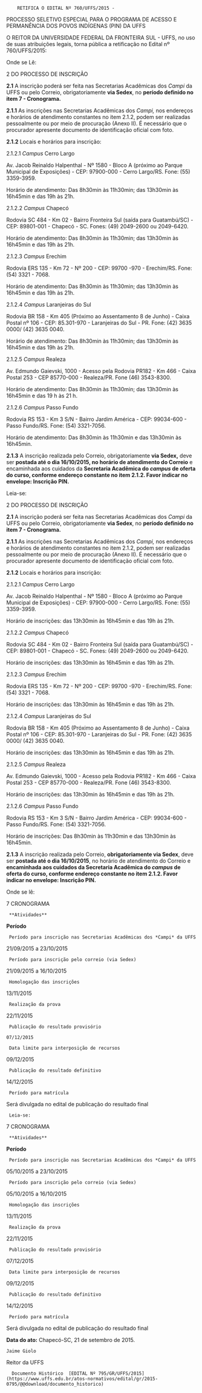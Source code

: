         RETIFICA O EDITAL Nº 760/UFFS/2015 -  

PROCESSO SELETIVO ESPECIAL PARA O PROGRAMA DE ACESSO E PERMANÊNCIA DOS POVOS INDÍGENAS (PIN) DA UFFS

 O REITOR DA UNIVERSIDADE FEDERAL DA FRONTEIRA SUL - UFFS, no uso de suas atribuições legais, torna pública a retificação no Edital nº 760/UFFS/2015:

 Onde se Lê:

 2 DO PROCESSO DE INSCRIÇÃO

 **2.1** A inscrição poderá ser feita nas Secretarias Acadêmicas dos *Campi* da UFFS ou pelo Correio, obrigatoriamente **via Sedex**, no **período definido no item 7 - Cronograma.**

 **2.1.1** As inscrições nas Secretarias Acadêmicas dos *Campi,* nos endereços e horários de atendimento constantes no item 2.1.2, podem ser realizadas pessoalmente ou por meio de procuração (Anexo II). É necessário que o procurador apresente documento de identificação oficial com foto.

 **2.1.2** Locais e horários para inscrição:

 2.1.2.1 *Campus* Cerro Largo

 Av. Jacob Reinaldo Halpenthal - Nº 1580 - Bloco A (próximo ao Parque Municipal de Exposições) - CEP: 97900-000 - Cerro Largo/RS. Fone: (55) 3359-3959.

 Horário de atendimento: Das 8h30min às 11h30min; das 13h30min às 16h45min e das 19h às 21h.

 2.1.2.2 *Campus* Chapecó

 Rodovia SC 484 - Km 02 - Bairro Fronteira Sul (saída para Guatambú/SC) - CEP: 89801-001 - Chapecó - SC. Fones: (49) 2049-2600 ou 2049-6420.

 Horário de atendimento: Das 8h30min às 11h30min; das 13h30min às 16h45min e das 19h às 21h.

 2.1.2.3 *Campus* Erechim

 Rodovia ERS 135 - Km 72 - Nº 200 - CEP: 99700 -970 - Erechim/RS. Fone: (54) 3321 - 7068.

 Horário de atendimento: Das 8h30min às 11h30min; das 13h30min às 16h45min e das 19h às 21h.

 2.1.2.4 *Campus* Laranjeiras do Sul

 Rodovia BR 158 - Km 405 (Próximo ao Assentamento 8 de Junho) - Caixa Postal nº 106 - CEP: 85.301-970 - Laranjeiras do Sul - PR. Fone: (42) 3635 0000/ (42) 3635 0040.

 Horário de atendimento: Das 8h30min às 11h30min; das 13h30min às 16h45min e das 19h às 21h.

 2.1.2.5 *Campus* Realeza

 Av. Edmundo Gaievski, 1000 - Acesso pela Rodovia PR182 - Km 466 - Caixa Postal 253 - CEP 85770-000 - Realeza/PR. Fone (46) 3543-8300.

 Horário de atendimento: Das 8h30min às 11h30min; das 13h30min às 16h45min e das 19 h às 21 h.

 2.1.2.6 *Campus* Passo Fundo

 Rodovia RS 153 - Km 3 S/N - Bairro Jardim América - CEP: 99034-600 - Passo Fundo/RS. Fone: (54) 3321-7056.

 Horário de atendimento: Das 8h30min às 11h30min e das 13h30min às 16h45min.

 **2.1.3** A inscrição realizada pelo Correio, obrigatoriamente **via Sedex,** deve ser **postada até o dia 16/10/2015, no horário de atendimento do Correio** e encaminhada aos cuidados da **Secretaria Acadêmica do *campus* de oferta do curso, conforme endereço constante no item 2.1.2. Favor indicar no envelope: Inscrição PIN.**

 Leia-se:

 2 DO PROCESSO DE INSCRIÇÃO

 **2.1** A inscrição poderá ser feita nas Secretarias Acadêmicas dos *Campi* da UFFS ou pelo Correio, obrigatoriamente **via Sedex**, no **período definido no item 7 - Cronograma.**

 **2.1.1** As inscrições nas Secretarias Acadêmicas dos *Campi,* nos endereços e horários de atendimento constantes no item 2.1.2, podem ser realizadas pessoalmente ou por meio de procuração (Anexo II). É necessário que o procurador apresente documento de identificação oficial com foto.

 **2.1.2** Locais e horários para inscrição:

 2.1.2.1 *Campus* Cerro Largo

 Av. Jacob Reinaldo Halpenthal - Nº 1580 - Bloco A (próximo ao Parque Municipal de Exposições) - CEP: 97900-000 - Cerro Largo/RS. Fone: (55) 3359-3959.

 Horário de inscrições: das 13h30min às 16h45min e das 19h às 21h.

 2.1.2.2 *Campus* Chapecó

 Rodovia SC 484 - Km 02 - Bairro Fronteira Sul (saída para Guatambú/SC) - CEP: 89801-001 - Chapecó - SC. Fones: (49) 2049-2600 ou 2049-6420.

 Horário de inscrições: das 13h30min às 16h45min e das 19h às 21h.

 2.1.2.3 *Campus* Erechim

 Rodovia ERS 135 - Km 72 - Nº 200 - CEP: 99700 -970 - Erechim/RS. Fone: (54) 3321 - 7068.

 Horário de inscrições: das 13h30min às 16h45min e das 19h às 21h.

 2.1.2.4 *Campus* Laranjeiras do Sul

 Rodovia BR 158 - Km 405 (Próximo ao Assentamento 8 de Junho) - Caixa Postal nº 106 - CEP: 85.301-970 - Laranjeiras do Sul - PR. Fone: (42) 3635 0000/ (42) 3635 0040.

 Horário de inscrições: das 13h30min às 16h45min e das 19h às 21h.

 2.1.2.5 *Campus* Realeza

 Av. Edmundo Gaievski, 1000 - Acesso pela Rodovia PR182 - Km 466 - Caixa Postal 253 - CEP 85770-000 - Realeza/PR. Fone (46) 3543-8300.

 Horário de inscrições: das 13h30min às 16h45min e das 19h às 21h.

 2.1.2.6 *Campus* Passo Fundo

 Rodovia RS 153 - Km 3 S/N - Bairro Jardim América - CEP: 99034-600 - Passo Fundo/RS. Fone: (54) 3321-7056.

 Horário de inscrições: Das 8h30min às 11h30min e das 13h30min às 16h45min.

 **2.1.3** A inscrição realizada pelo Correio, **obrigatoriamente via Sedex**, deve ser **postada até o dia 16/10/2015**, no horário de atendimento do Correio e **encaminhada aos cuidados da Secretaria Acadêmica do *campus* de oferta do curso, conforme endereço constante no item 2.1.2. Favor indicar no envelope: Inscrição PIN.**

 Onde se lê:

 7 CRONOGRAMA

     **Atividades**

   **Período**

     Período para inscrição nas Secretarias Acadêmicas dos *Campi* da UFFS

   21/09/2015 a 23/10/2015

     Período para inscrição pelo correio (via Sedex)

   21/09/2015 a 16/10/2015

     Homologação das inscrições

   13/11/2015

     Realização da prova

   22/11/2015

     Publicação do resultado provisório

    07/12/2015

     Data limite para interposição de recursos

   09/12/2015

     Publicação do resultado definitivo

   14/12/2015

     Período para matrícula

   Será divulgada no edital de publicação do resultado final

     Leia-se:

 7 CRONOGRAMA

     **Atividades**

   **Período**

     Período para inscrição nas Secretarias Acadêmicas dos *Campi* da UFFS

   05/10/2015 a 23/10/2015

     Período para inscrição pelo correio (via Sedex)

   05/10/2015 a 16/10/2015

     Homologação das inscrições

   13/11/2015

     Realização da prova

   22/11/2015

     Publicação do resultado provisório

   07/12/2015

     Data limite para interposição de recursos

   09/12/2015

     Publicação do resultado definitivo

   14/12/2015

     Período para matrícula

   Será divulgada no edital de publicação do resultado final

      

   **Data do ato:** Chapecó-SC, 21 de setembro de 2015.   
 

    Jaime Giolo   
 Reitor da UFFS 

      Documento Histórico  [EDITAL Nº 795/GR/UFFS/2015](https://www.uffs.edu.br/atos-normativos/edital/gr/2015-0795/@@download/documento_historico)     
      
